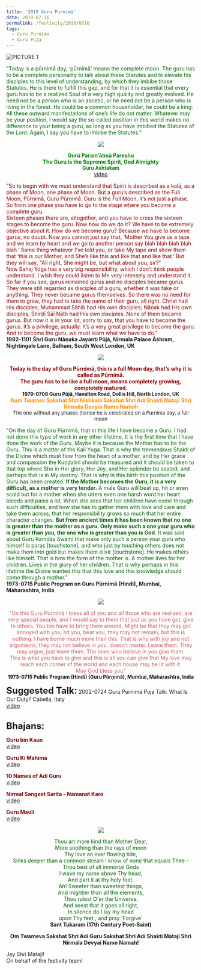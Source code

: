 ```yaml
---
title: '2019 Guru Purnima'
date: 2019-07-16
permalink: /festivity/2019/0716
tags:
  - Guru Purnima
  - Guru Puja
---
```


![PICTURE 1](/images/image1.png)

<p>
<font color="DarkGreen">"Today is a pūrnimā day, ‘pūrnimā’ means the complete moon. The guru has to be a complete personality to talk about these Statutes and to elevate his disciples to this level of understanding, by which they imbibe those Statutes. He is there to fulfill this gap, and for that it is essential that every guru has to be a realized Soul of a very high quality and greatly evolved. He need not be a person who is an ascetic, or he need not be a person who is living in the forest. He could be a common householder, he could be a king. All these outward manifestations of one’s life do not matter. Whatever may be your position, I would say the so-called position in this world makes no difference to your being a guru, as long as you have imbibed the Statutes of the Lord. Again, I say you have to imbibe the Statutes."</font><br>
</p>

<div style="text-align: center"><img src="/images/image62.png" /></div>

<p style="color:green; text-align:center;">
<b>Gurū Param’ātmā Pareshu<br>
The Guru is the Supreme Spirit, God Almighty<br> 
<font size="-1">Guru Ashtakam</b></font><br>
<a href="https://www.youtube.com/watch?v=H2oWRPAEY_M">video</a>
</p>

<p>
<font color="DarkRed">"So to begin with we must understand that Spirit is described as a kalā, as a phase of Moon, one phase of Moon. But a guru’s described as the Full Moon, Pūrṇimā, Guru Pūrṇimā. Guru is the Full Moon, it’s not just a phase. So from one phase you have to go to the stage where you become a complete guru.<br>
Sixteen phases there are, altogether, and you have to cross the sixteen stages to become the guru. Now how do we do it? We have to be extremely objective about it. How do we become guru? Because we have to become gurus, no doubt. Now you cannot just say that, ‘Mother You give us a tape and we learn by heart and we go to another person say blah blah blah blah blah.’ Same thing whatever I’ve told you, or take My tape and show them that ‘this is our Mother, and She’s like this and like that and like that.’ But they will say, "All right, She might be, but what about you, sir?"<br>
Now Sahaj Yoga has a very big responsibility, which I don’t think people understand. I wish they could listen to Me very intensely and understand it. So far if you see, gurus remained gurus and no disciples became gurus. They were still regarded as disciples of a guru, whether it was fake or anything. They never became gurus themselves. So there was no need for them to grow, they had to take the name of their guru, all right. Christ had His disciples; Muhammad Sāhib had His own disciples; Nāṇak had His own disciples; Śhirḍī Sāī Nāth had His own disciples. None of them became gurus. But now it is in your lot, sorry to say, that you have to become the gurus. It’s a privilege, actually. It’s a very great privilege to become the guru. And to become the guru, we must learn what we have to do."</font><br>
<b>1982-1101 Śhrī Guru Nāṇaka Jayanti Pūjā,  Nirmala Palace Āśhram, Nightingale Lane, Balham, South West London, UK</b>
</p>

<div style="text-align: center"><img src="/images/image63.png" /></div>

<p style="text-align:center;">
<font color="DarkRed"><b>Today is the day of Guru Pūrnimā, this is a full Moon day, that’s why it is called as Pūrnimā.<br>
The guru has to be like a full moon, means completely growing, completely matured.</b></font><br>
<font size="-1"><b>1979-0708 Guru Pūjā,  Hamilton Road, Dollis Hill, North London, UK</b></font><br>
<font color="DarkOrange"><b>Aum Twamev Sakshat Shri Nishkala Sakshat Shri Adi Shakti Mataji Shri Nirmala Devyai Namo Namah</b></font><br>
<font size="-1">The one without any phases (hence he is celebrated on a Purnima day, a full moon</font><br>
</p>

<p>
<font color="DarkGreen">"On the day of Guru Pūrnimā, that in this life I have become a Guru. I had not done this type of work in any other lifetime. It is the first time that I have done the work of the Guru. Maybe it is because the Mother has to be the Guru. This is a matter of the Kali Yuga. That is why the tremendous Shakti of the Divine which must flow from the heart of a mother, and by Her grace and compassion the Kuṇḍalinī should be treasured and it should be taken to that top where She in Her glory, Her Joy, and Her splendor be seated, and perhaps that is in My destiny. That is why in this birth this position of the Guru has been created. <b>If the Mother becomes the Guru, it is a very difficult, as a mother is very tender.</b> A male Guru will beat up, hit or even scold but for a mother when she utters even one harsh word her heart bleeds and pains a lot. When she sees that her children have come through such difficulties, and how she has to gather them with love and care and take them across, that her responsibility grows so much that her entire character changes. <b>But from ancient times it has been known that no one is greater than the mother as a guru. Only make such a one your guru who is greater than you, the one who is greater than you is God.</b> It was said about Guru Rāmdās Swāmī that make only such a person your guru who himself is paras [touchstone], and who just by touching others does not make them into gold but makes them elixir [touchstone]. He makes others like himself. That is how the form of the mother is. A mother lives for her children. Lives in the glory of her children. That is why perhaps in this lifetime the Divine wanted this that this love and this knowledge should come through a mother."</font><br>
<b>1973-0715 Public Program on Guru Pūrnimā (Hindi), Mumbai, Maharashtra, India</b>
</p>

<div style="text-align: center"><img src="/images/image64.png" /></div>

<p style="text-align:center;">
<font color=IndianRed>"On this Guru Pūrṇimā I bless all of you and all those who are realized, are very special people, and I would say to them that just as you have got, give to others. You too have to bring them around. Might be that they may get annoyed with you, hit you, beat you, they may not remain, but this is nothing. I have borne much more than this. That is why with joy and not arguments; they may not believe in you,
doesn’t matter. Leave them. They may argue, just leave them. The ones who believe in you give them.<br>
This is what you have to give and this is all you can give that My love may reach each corner of the world and each house may be lit with it.<br>
May God bless you"</font><br>
<font size="-1"><b>1973-0715 Public Program (Hindi) (Guru Pūrṇimā), Mumbai, Maharashtra, India</b></font><br>
</p>

<font size="+2"><b>Suggested Talk:</b></font> 2002-0724 Guru Purnima Puja Talk: What Is Our Duty? Cabella, Italy<br><a href="https://www.youtube.com/watch?time_continue=1&v=_wwSUO6odqo"> video</a><br>

<br>
<font size="+2"><b>Bhajans:</b></font>

<p>
<font color="Maroon"><b>Guru bin Kaun</b></font><br>
<a href="https://www.youtube.com/watch?v=7jjdlluWX8Q">video</a></p>
</p>

<p>
<font color="Maroon"><b>Guru Ki Mahima</b></font><br>
<a href="https://www.youtube.com/watch?v=gPtkxft14L4">video</a>
</p>
 
<p>
<font color="Maroon"><b>10 Names of Adi Guru</b></font><br>
<a href="https://www.youtube.com/watch?v=DJbZIRyUdpU&index=38&list=PLuAVZW42aaCmiw6ZTKHcdOcRBgEo8TZKu">video</a> 
</p>

<p>
<font color="Maroon"><b>Nirmal Sangeet Sarita - Namanat Karo</b></font><br>
<a href="https://www.youtube.com/watch?v=KEdz1c-gM_4&list=PL407136734B2B056D&index=16">video</a> 
</p>

<p>
<font color="Maroon"><b>Guru Mauli</b></font><br>
<a href="https://www.youtube.com/watch?v=j47sPBt_KyA">video</a> 
</p>

<div style="text-align: center"><img src="/images/image65.png" /></div>

<p style="text-align:center;">
<font color=DarkGreen>Thou art more kind than Mother Dear,<br>
More soothing than the rays of moon<br>
Thy love an ever flowing tide,<br>
Sinks deeper than a common stream I know of none that equals Thee -<br>
Thou best of all immortal Gods<br>
I wave my name above Thy head,<br>
And part it at thy holy feet.<br>
Ah! Sweeter than sweetest things,<br>
And mightier than all the elements,<br>
Thou rulest O'er the Universe,<br>
And seest that it goes all right,<br>
In silence do I lay my head<br>
upon Thy feet , and pray 'Forgive'</font><br>
<b>Sant Tukaram (17th Century Poet-Saint)</b>
</p>

<p style="color=Chocolate; text-align:center;">
<b>Om Twameva Sakshat Shri Adi Guru Sakshat Shri Adi Shakti Mataji Shri Nirmala Devyai Namo Namah!</b>
</p>


Jay Shri Mataji!<br>
On behalf of the festivity team!